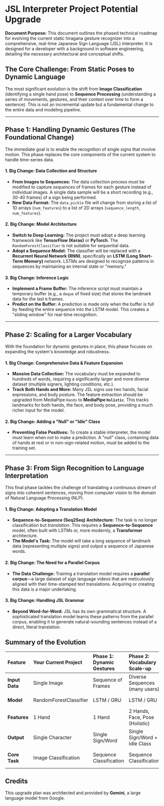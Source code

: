 # JSL Interpreter Project Potential Upgrade

**Document Purpose:** This document outlines the phased technical roadmap for evolving the current static hiragana gesture recognizer into a comprehensive, real-time Japanese Sign Language (JSL) interpreter. It is designed for a developer with a background in software engineering, detailing the necessary architectural and conceptual shifts.

## The Core Challenge: From Static Poses to Dynamic Language

The most significant evolution is the shift from **Image Classification** (identifying a single hand pose) to **Sequence Processing** (understanding a series of movements, gestures, and their context over time to form a sentence). This is not an incremental update but a fundamental change to the entire data and modeling pipeline.

---

## Phase 1: Handling Dynamic Gestures (The Foundational Change)

The immediate goal is to enable the recognition of single signs that involve motion. This phase replaces the core components of the current system to handle time-series data.

#### 1. Big Change: Data Collection and Structure

* **From Images to Sequences:** The data collection process must be modified to capture *sequences* of frames for each gesture instead of individual images. A single data sample will be a short recording (e.g., 30-40 frames) of a sign being performed.
* **New Data Format:** The `data.pickle` file will change from storing a list of 1D arrays (`num_features`) to a list of 2D arrays (`sequence_length`, `num_features`).

#### 2. Big Change: Model Architecture

* **Switch to Deep Learning:** The project must adopt a deep learning framework like **TensorFlow (Keras)** or **PyTorch**. The `RandomForestClassifier` is not suitable for sequential data.
* **Adopt a Sequence Model:** The classifier will be replaced with a **Recurrent Neural Network (RNN)**, specifically an **LSTM (Long Short-Term Memory)** network. LSTMs are designed to recognize patterns in sequences by maintaining an internal state or "memory."
    

#### 3. Big Change: Inference Logic

* **Implement a Frame Buffer:** The inference script must maintain a temporary buffer (e.g., a `deque` of fixed size) that stores the landmark data for the last `N` frames.
* **Predict on the Buffer:** A prediction is made only when the buffer is full by feeding the entire sequence into the LSTM model. This creates a "sliding window" for real-time recognition.

---

## Phase 2: Scaling for a Larger Vocabulary

With the foundation for dynamic gestures in place, this phase focuses on expanding the system's knowledge and robustness.

#### 1. Big Change: Comprehensive Data & Feature Expansion

* **Massive Data Collection:** The vocabulary must be expanded to hundreds of words, requiring a significantly larger and more diverse dataset (multiple signers, lighting conditions, etc.).
* **Track Both Hands and More:** Many JSL signs use two hands, facial expressions, and body posture. The feature extraction should be upgraded from MediaPipe `Hands` to **MediaPipe `Holistic`**. This tracks landmarks for both hands, the face, and body pose, providing a much richer input for the model.
    

#### 2. Big Change: Adding a "Null" or "Idle" Class

* **Preventing False Positives:** To create a stable interpreter, the model must learn when *not* to make a prediction. A "null" class, containing data of hands at rest or in non-sign-related motion, must be added to the training set.

---

## Phase 3: From Sign Recognition to Language Interpretation

This final phase tackles the challenge of translating a continuous stream of signs into coherent sentences, moving from computer vision to the domain of Natural Language Processing (NLP).

#### 1. Big Change: Adopting a Translation Model

* **Sequence-to-Sequence (Seq2Seq) Architecture:** The task is no longer classification but *translation*. This requires a **Sequence-to-Sequence** model, often built with LSTMs or, more modernly, a **Transformer** architecture.
* **The Model's Task:** The model will take a long sequence of landmark data (representing multiple signs) and output a sequence of Japanese words.

#### 2. Big Change: The Need for a Parallel Corpus

* **The Data Challenge:** Training a translation model requires a **parallel corpus**—a large dataset of sign language videos that are meticulously aligned with their time-stamped text translations. Acquiring or creating this data is a major undertaking.

#### 3. Big Change: Handling JSL Grammar

* **Beyond Word-for-Word:** JSL has its own grammatical structure. A sophisticated translation model learns these patterns from the parallel corpus, enabling it to generate natural-sounding sentences instead of a direct, literal translation.

## Summary of the Evolution

| Feature | Your Current Project | Phase 1: Dynamic Gestures | Phase 2: Vocabulary Scale-up | Phase 3: Full Interpreter |
| :--- | :--- | :--- | :--- | :--- |
| **Input Data** | Single Image | Sequence of Frames | Diverse Sequences (many users) | Continuous Stream of Frames |
| **Model** | RandomForestClassifier | LSTM / GRU | LSTM / GRU | Transformer (Seq2Seq) |
| **Features** | 1 Hand | 1 Hand | 2 Hands, Face, Pose (Holistic) | 2 Hands, Face, Pose (Holistic) |
| **Output** | Single Character | Single Sign/Word | Single Sign/Word + Idle Class | Full Japanese Sentence |
| **Core Task** | Image Classification | Sequence Classification | Sequence Classification | Sequence Translation (NLP) |

## Credits

This upgrade plan was architected and provided by **Gemini**, a large language model from Google.